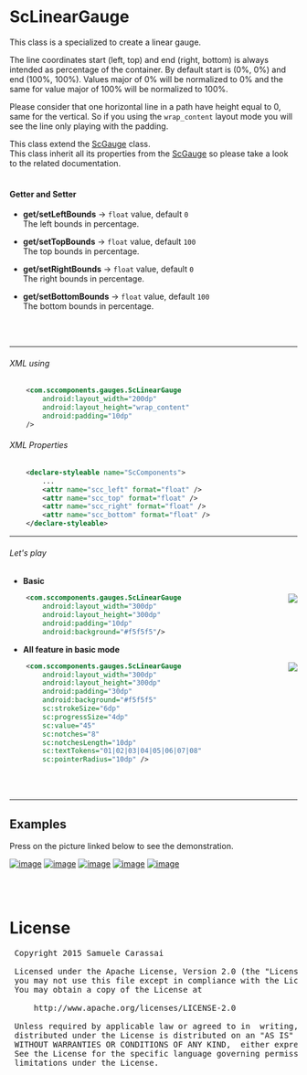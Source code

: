 # ScLinearGauge
This class is a specialized to create a linear gauge.

The line coordinates start (left, top) and end (right, bottom) is always intended as percentage of the container. 
By default start is (0%, 0%) and end (100%, 100%).
Values major of 0% will be normalized to 0% and the same for value major of 100% will be normalized to 100%.

Please consider that one horizontal line in a path have height equal to 0, same for the vertical.
So if you using the `wrap_content` layout mode you will see the line only playing with the padding.

This class extend the [ScGauge](../sc-gauge/ScGauge.md) class.<br />
This class inherit all its properties from the [ScGauge](../sc-feature/ScGauge.md) so please take a look to the related documentation.
<br />
<br />

#### Getter and Setter

- **get/setLeftBounds**  -> `float` value, default `0`<br />
The left bounds in percentage.

- **get/setTopBounds**  -> `float` value, default `100`<br />
The top bounds in percentage.

- **get/setRightBounds**  -> `float` value, default `0`<br />
The right bounds in percentage.

- **get/setBottomBounds**  -> `float` value, default `100`<br />
The bottom bounds in percentage.
<br />
<br />

---
###### XML using
```xml
    <com.sccomponents.gauges.ScLinearGauge
        android:layout_width="200dp"
        android:layout_height="wrap_content"
        android:padding="10dp"
    />
```


###### XML Properties
```xml
    <declare-styleable name="ScComponents">
        ...
        <attr name="scc_left" format="float" />
        <attr name="scc_top" format="float" />
        <attr name="scc_right" format="float" />
        <attr name="scc_bottom" format="float" />
    </declare-styleable>
```


---
###### Let's play

- **Basic**
<img src="https://github.com/Paroca72/sc-gauges/blob/master/raw/sc-lineargauge/1.jpg" align="right" />

```xml
    <com.sccomponents.gauges.ScLinearGauge
        android:layout_width="300dp"
        android:layout_height="300dp"
        android:padding="10dp"
        android:background="#f5f5f5"/>
```

- **All feature in basic mode**
<img src="https://github.com/Paroca72/sc-gauges/blob/master/raw/sc-lineargauge/2.jpg" align="right" />

```xml
    <com.sccomponents.gauges.ScLinearGauge
        android:layout_width="300dp"
        android:layout_height="300dp"
        android:padding="30dp"
        android:background="#f5f5f5"
        sc:strokeSize="6dp"
        sc:progressSize="4dp"
        sc:value="45"
        sc:notches="8"
        sc:notchesLength="10dp"
        sc:textTokens="01|02|03|04|05|06|07|08"
        sc:pointerRadius="10dp" />
```
<br />
<br />

---
## Examples

Press on the picture linked below to see the demonstration.

[![image](https://github.com/Paroca72/sc-gauges/blob/master/raw/sc-lineargauge/f-01.jpg)](flat.md)
[![image](https://github.com/Paroca72/sc-gauges/blob/master/raw/sc-lineargauge/f-02.jpg)](flat.md)
[![image](https://github.com/Paroca72/sc-gauges/blob/master/raw/sc-lineargauge/n-01.jpg)](flat.md)
[![image](https://github.com/Paroca72/sc-gauges/blob/master/raw/sc-lineargauge/n-02.jpg)](flat.md)
[![image](https://github.com/Paroca72/sc-gauges/blob/master/raw/sc-lineargauge/n-03.jpg)](flat.md)

<br />
<br />

# License
<pre>
 Copyright 2015 Samuele Carassai

 Licensed under the Apache License, Version 2.0 (the "License");
 you may not use this file except in compliance with the License.
 You may obtain a copy of the License at

     http://www.apache.org/licenses/LICENSE-2.0

 Unless required by applicable law or agreed to in  writing, software
 distributed under the License is distributed on an "AS IS" BASIS,
 WITHOUT WARRANTIES OR CONDITIONS OF ANY KIND,  either express or implied.
 See the License for the specific language governing permissions and
 limitations under the License.
</pre>